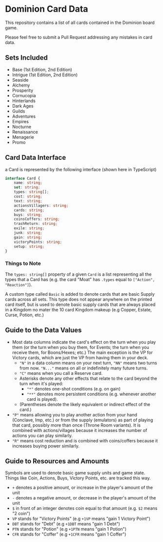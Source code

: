 # Dominion Card Data

This repository contains a list of all cards contained in the Dominion board game.

Please feel free to submit a Pull Request addressing any mistakes in card data.

## Sets Included

* Base (1st Edition, 2nd Edition)
* Intrigue (1st Edition, 2nd Edition)
* Seaside
* Alchemy
* Prosperity
* Cornucopia
* Hinterlands
* Dark Ages
* Guilds
* Adventures
* Empires
* Nocturne
* Renaissance
* Menagerie
* Promo

## Card Data Interface

a Card is represented by the following interface (shown here in TypeScript)

```typescript
interface Card {
    name: string;
    set: string;
    types: string[];
    cost: string;
    text: string;
    actionsVillagers: string;
    cards: string;
    buys: string;
    coinsCoffers: string;
    trashReturn: string;
    exile: string;
    junk: string;
    gain: string;
    victoryPoints: string;
    setup: string;
}
```

### Things to Note

The `types: string[]` property of a given `Card` is a list representing all the types that a Card has (e.g. the card "Moat" has `.types` equal to `["Action", "Reaction"]`).

A custom type called `Basic` is added to denote cards that are basic Supply cards across all sets. This type does not appear anywhere on the printed card itself, but is used to denote basic supply cards that are always placed in a Kingdom no mater the 10 card Kingdom makeup (e.g Copper, Estate, Curse, Potion, etc.)

## Guide to the Data Values

* Most data columns indicate the card's effect on the turn when you play them (or the turn when you buy them, for Events; the turn when you receive them, for Boons/Hexes; etc.) The main exception is the VP for Victory cards, which are just the VP from having them in your deck.
  * `"N"` in a data column means on your next turn, `"NN"` means two turns from now. `"N..."` means on all or indefinitely many future turns.
  * `"C"` means when you call a Reserve card.
  * Asterisks denote any other effects that relate to the card beyond the turn when it's played:
    * `"*"` denotes one-shot conditions (e.g. on gain)
    * `"**"` denotes more persistent conditions (e.g. whenever another card is played).
  * (Parentheses denote the likely equivalent or indirect effect of the card.)
* `"P"` means allowing you to play another action from your hand (Conclave, Imp, etc.) or from the supply (emulators) as part of playing that card, possibly more than once (Throne Room variants). It is combined with actions/villages because it increases the number of actions you can play similarly.
* `"R"` means cost reduction and is combined with coins/coffers because it increases buying power similarly.

## Guide to Resources and Amounts

Symbols are used to denote basic game supply units and game state. Things like Coin, Actions, Buys, Victory Points, etc. are tracked this way.

* `+` denotes a positive amount, or increase in the player's amount of the unit
* `-` denotes a negative amount, or decrease in the player's amount of the unit
* `$` in front of an integer denotes coin equal to that amount (e.g. `$2` means "2 coin")
* `VP` stands for "Victory Points" (e.g `+1VP` means "gain 1 Victory Point")
* `DBT` stands for "Debt" (e.g `+1DBT` means "gain 1 Debt")
* `PTN` stands for "Potion" (e.g `+1PTN` means "gain 1 Potion")
* `CFR` stands for "Coffer" (e.g `+1CFR` means "gain 1 Coffer")
